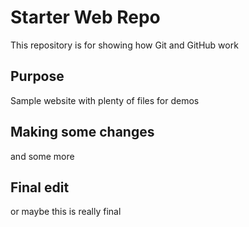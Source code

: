 # Starter Web Repo

This repository is for showing how Git and GitHub work

## Purpose

Sample website with plenty of files for demos

## Making some changes

and some more

## Final edit

or maybe this is really final